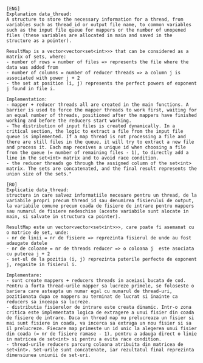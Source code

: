     [ENG]
    Explanation data_thread:
    A structure to store the necessary information for a thread, from variables such as thread_id or output file name, to common variables such as the input file queue for mappers or the number of unopened files (these variables are allocated in main and saved in the structure as a pointer).

    ResultMap is a vector<vector<set<int>>> that can be considered as a matrix of sets, where:
    - number of rows = number of files => represents the file where the data was added from
    - number of columns = number of reducer threads => a column j is associated with power j + 2
    - the set at position (i, j) represents the perfect powers of exponent j found in file i.
    
    Implementation:
    - mapper + reducer threads all are created in the main functions. A barrier is used to force the mapper threads to work first, waiting for an equal number of threads, positioned after the mappers have finished working and before the reducers start working.
    - The distribution of input files is created dynamically. In a critical section, the logic to extract a file from the input file queue is implemented. If a map thread is not processing a file and there are still files in the queue, it will try to extract a new file and process it. Each map receives a unique id when choosing a file from the queue (= number of remaining files - 1), to directly add a line in the set<int> matrix and to avoid race condition.
    - the reducer threads go through the assigned column of the set<int> matrix. The sets are concatenated, and the final result represents the union size of the sets."
    
    [RO]
    Explicatie data_thread:
    structura in care salvez informatiile necesare pentru un thread, de la variabile propri precum thread_id sau denumirea fisierului de output, la variabile comune precum coada de fisiere de intrare pentru mappers sau numarul de fisiere nedeschise (aceste variabile sunt alocate in main, si salvate in structura ca pointer).
    
    ResultMap este un vector<vector<set<int>>>, care poate fi asemanat cu o matrice de set, unde:
    - nr de linii = nr de fisiere => reprezinta fisierul de unde au fost adaugate datele
    - nr de coloane = nr de threads reducer => o coloana j  este asociata cu puterea j + 2
    - set-ul de la pozitia (i, j) reprezinta puterile perfecte de exponent j, regasite in fisierul i.

    Implementare: 
    - sunt create mappers + reducers threads in aceiasi bucata de cod. Pentru a forta thread-urile mapper sa lucreze primele, se foloseste o bariera care asteapta un numar egal cu numarul de thread-uri, pozitionata dupa ce mappers au terminat de lucrat si inainte ca reducers sa inceapa sa lucreze.
    - distributia fisierelor de intrare este creata dinamic. Intr-o zona critica este implementata logica de extragere a unui fisier din coada de fisiere de intrare. Daca un thread map nu prelucreaza un fisier si mai sunt fisiere in coada, va incerca sa extraga un nou fisier si sa il prelucreze. Fiecare map primeste un id unic la alegerea unui fisier din coada (= nr de fisiere ramase - 1), pentru a adauga direct o linie in matricea de set<int> si pentru a evita race condition.
    - thread-urile reducers parcurg coloana atribuita din matricea de set<int>. Set-urile sunt concatenate, iar rezultatul final reprezinta dimensiunea uniunii de set-uri.

